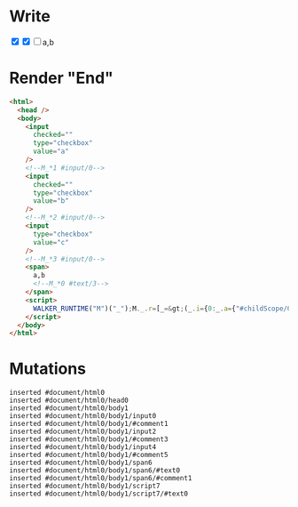 # Write
  <input checked value=a type=checkbox><!--M_*1 #input/0--><input checked value=b type=checkbox><!--M_*2 #input/0--><input value=c type=checkbox><!--M_*3 #input/0--><span>a,b<!--M_*0 #text/3--></span><script>WALKER_RUNTIME("M")("_");M._.r=[_=>(_.i={0:_.a={"#childScope/0":_.b={"#input/0:":_.c=["a","b"],"#input/0=":2,input:_.d={checkedValues:_.c,value:"a"}},"#childScope/1":_.e={"#input/0:":_.c,"#input/0=":2,input:_.f={checkedValues:_.c,value:"b"}},"#childScope/2":_.g={"#input/0:":_.c,"#input/0=":2,input:_.h={checkedValues:_.c,value:"c"}}},1:_.b,2:_.e,3:_.g},_.b["#input/0;"]=_.d.checkedValuesChange=_._["packages/translator-tags/src/__tests__/fixtures/controllable-checked-values-spread/template.marko_0/checkedValuesChange"](_.a),_.e["#input/0;"]=_.f.checkedValuesChange=_._["packages/translator-tags/src/__tests__/fixtures/controllable-checked-values-spread/template.marko_0/checkedValuesChange_0"](_.a),_.g["#input/0;"]=_.h.checkedValuesChange=_._["packages/translator-tags/src/__tests__/fixtures/controllable-checked-values-spread/template.marko_0/checkedValuesChange_0"](_.a),_.i),1,"packages/translator-tags/src/__tests__/fixtures/controllable-checked-values-spread/components/checkbox.marko_0_input",2,"packages/translator-tags/src/__tests__/fixtures/controllable-checked-values-spread/components/checkbox.marko_0_input",3,"packages/translator-tags/src/__tests__/fixtures/controllable-checked-values-spread/components/checkbox.marko_0_input",0];M._.w()</script>


# Render "End"
```html
<html>
  <head />
  <body>
    <input
      checked=""
      type="checkbox"
      value="a"
    />
    <!--M_*1 #input/0-->
    <input
      checked=""
      type="checkbox"
      value="b"
    />
    <!--M_*2 #input/0-->
    <input
      type="checkbox"
      value="c"
    />
    <!--M_*3 #input/0-->
    <span>
      a,b
      <!--M_*0 #text/3-->
    </span>
    <script>
      WALKER_RUNTIME("M")("_");M._.r=[_=&gt;(_.i={0:_.a={"#childScope/0":_.b={"#input/0:":_.c=["a","b"],"#input/0=":2,input:_.d={checkedValues:_.c,value:"a"}},"#childScope/1":_.e={"#input/0:":_.c,"#input/0=":2,input:_.f={checkedValues:_.c,value:"b"}},"#childScope/2":_.g={"#input/0:":_.c,"#input/0=":2,input:_.h={checkedValues:_.c,value:"c"}}},1:_.b,2:_.e,3:_.g},_.b["#input/0;"]=_.d.checkedValuesChange=_._["packages/translator-tags/src/__tests__/fixtures/controllable-checked-values-spread/template.marko_0/checkedValuesChange"](_.a),_.e["#input/0;"]=_.f.checkedValuesChange=_._["packages/translator-tags/src/__tests__/fixtures/controllable-checked-values-spread/template.marko_0/checkedValuesChange_0"](_.a),_.g["#input/0;"]=_.h.checkedValuesChange=_._["packages/translator-tags/src/__tests__/fixtures/controllable-checked-values-spread/template.marko_0/checkedValuesChange_0"](_.a),_.i),1,"packages/translator-tags/src/__tests__/fixtures/controllable-checked-values-spread/components/checkbox.marko_0_input",2,"packages/translator-tags/src/__tests__/fixtures/controllable-checked-values-spread/components/checkbox.marko_0_input",3,"packages/translator-tags/src/__tests__/fixtures/controllable-checked-values-spread/components/checkbox.marko_0_input",0];M._.w()
    </script>
  </body>
</html>
```

# Mutations
```
inserted #document/html0
inserted #document/html0/head0
inserted #document/html0/body1
inserted #document/html0/body1/input0
inserted #document/html0/body1/#comment1
inserted #document/html0/body1/input2
inserted #document/html0/body1/#comment3
inserted #document/html0/body1/input4
inserted #document/html0/body1/#comment5
inserted #document/html0/body1/span6
inserted #document/html0/body1/span6/#text0
inserted #document/html0/body1/span6/#comment1
inserted #document/html0/body1/script7
inserted #document/html0/body1/script7/#text0
```